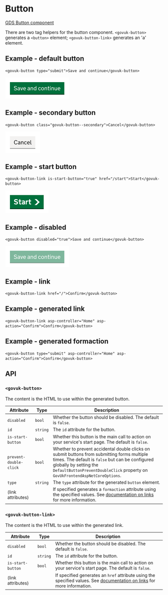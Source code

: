 # Button

[GDS Button component](https://design-system.service.gov.uk/components/button/)

There are two tag helpers for the button component. `<govuk-button>` generates a `<button>` element; `<govuk-button-link>` generates an 'a' element.

## Example - default button

```razor
<govuk-button type="submit">Save and continue</govuk-button>
```

![Button](../images/button-default.png)

## Example - secondary button

```razor
<govuk-button class="govuk-button--secondary">Cancel</govuk-button>
```

![Button](../images/button-secondary.png)

## Example - start button

```razor
<govuk-button-link is-start-button="true" href="/start">Start</govuk-button>
```

![Button](../images/button-start.png)

## Example - disabled

```razor
<govuk-button disabled="true">Save and continue</govuk-button>
```

![Button](../images/button-disabled.png)

## Example - link

```razor
<govuk-button-link href="/">Confirm</govuk-button>
```

## Example - generated link

```razor
<govuk-button-link asp-controller="Home" asp-action="Confirm">Confirm</govuk-button>
```

## Example - generated formaction

```razor
<govuk-button type="submit" asp-controller="Home" asp-action="Confirm">Confirm</govuk-button>
```

## API

### `<govuk-button>`

The content is the HTML to use within the generated button.

| Attribute              | Type     | Description                                                                                                                                                                                                                                              |
|------------------------|----------|----------------------------------------------------------------------------------------------------------------------------------------------------------------------------------------------------------------------------------------------------------|
| `disabled`             | `bool`   | Whether the button should be disabled. The default is `false`.                                                                                                                                                                                           |
| `id`                   | `string` | The `id` attribute for the button.                                                                                                                                                                                                                       |
| `is-start-button`      | `bool`   | Whether this button is the main call to action on your service's start page. The default is `false`.                                                                                                                                                     |
| `prevent-double-click` | `bool`   | Whether to prevent accidental double clicks on submit buttons from submitting forms multiple times. The default is `false` but can be configured globally by setting the `DefaultButtonPreventDoubleClick` property on `GovUkFrontendAspNetCoreOptions`. |
| `type`                 | `string` | The `type` attribute for the generated `button` element.                                                                                                                                                                                                 |
| (link attributes)      |          | If specified generates a `formaction` attribute using the specified values. See [documentation on links](../links.md) for more information.                                                                                                              |

### `<govuk-button-link>`

The content is the HTML to use within the generated link.

| Attribute         | Type     | Description                                                                                                                            |
|-------------------|----------|----------------------------------------------------------------------------------------------------------------------------------------|
| `disabled`        | `bool`   | Whether the button should be disabled. The default is `false`.                                                                         |
| `id`              | `string` | The `id` attribute for the button.                                                                                                     |
| `is-start-button` | `bool`   | Whether this button is the main call to action on your service's start page. The default is `false`.                                   |
| (link attributes) |          | If specified generates an `href` attribute using the specified values. See [documentation on links](../links.md) for more information. |
